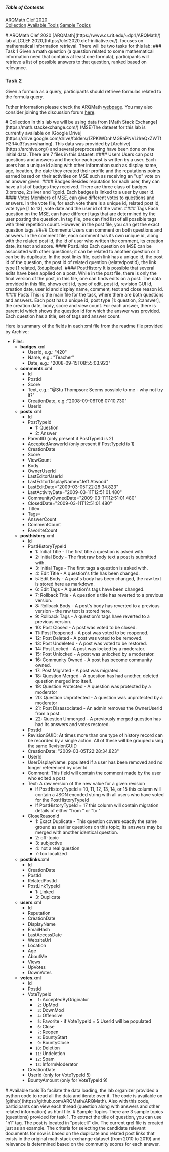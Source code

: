 ##### Table of Contents  
[ARQMath Clef 2020](#ARQMath)  
[Collection](#Collection)
[Available Tools](#Tools)
[Sample Topics](#Topics)

<a name="ARQMath"/>
# ARQMath Clef 2020
[ARQMath](https://www.cs.rit.edu/~dprl/ARQMath/) lab at [CLEF 2020](https://clef2020.clef-initiative.eu/).  focuses on mathematical information retrieval. There will be two tasks for this lab:
  ### Task 1 
  Given a math question (a question related to some mathematical information need that contains at least one formula), participants will retrieve a list of possible answers to that question, ranked based on relevance.
  
  ### Task 2
  Given a formula as a query, participants should retrieve formulas related to the formula query.
  
 Futher information please check the ARQMath [webpage](https://www.cs.rit.edu/~dprl/ARQMath/). You may also consider joining the discussion forum [here](https://groups.google.com/forum/#!forum/arqmath-lab).
 
<a name="Collection"/>
# Collection
In this lab we will be using data from [Math Stack Exchange](https://math.stackexchange.com/) (MSE)The dateset for this lab is currently available on [Google Drive](https://drive.google.com/drive/folders/1ZPKIWDnhMGRaPNVLi1reQxZWTfH2R4u3?usp=sharing). This data was provided by [Archive](https://archive.org/) and several preprocessing have been done on the initial data. There are 7 files in this dataset:
  #### Users
  Users can post questions and answers and therefor each post is written by a user. Each users has a unique id along with other information such as display name, age, location, the date they created their profile and the reputations points earned based on their activities on MSE such as receiving an "up" vote on an answer given.
  #### Badges
  Besides reputation for each user, they can have a list of badges they received. There are three class of badges 3:bronze, 2:silver and 1:gold. Each badges is linked to a user by user id.
  #### Votes
  Members of MSE, can give different votes to questions and answers. In the vote file, for each vote there is a unique id, related post id, vote type [1 to 13], vote date and the user id of the voter.
  #### Tags  
  Each question on the MSE, can have different tags that are determined by the user posting the question. In tag file, one can find list of all possible tags with their repetition count. However, in the post file, you can get the exact question tags.
 #### Comments
 Users can comment on both questions and answers. In the comment file, each comment has its own unique id, along with the related post id, the id of user who written the comment, its creation date, its text and score.
  #### PostLinks
  Each question on MSE can be associated with other questions; it can be related to another question or it can be its duplicate.
  In the post links file, each link has a unique id, the post id of the question, the post id of related question (relatedpostid), the link type [1:related, 3:duplicate].
#### PostHistory
  It is possible that several edits have been applied on a post. While in the post file, there is only the final version of the post, in this file, one can finds edits on a post. The data provided in this file, shows edit id, type of edit, post id, revision GUI id, creation date, user id and display name, comment, text and close reason id. 
  #### Posts
  This is the main file for the task, where there are both questions and answers. Each post has a unique id, post type [1: question, 2:answer], the creation date, body, score and view count. For each answer, there is parent id which shows the question id for which the answer was provided. Each question has a title, set of tags and answer count.
  
 Here is summary of the fields in each xml file from the readme file provided by Archive:
 - Files:
   - **badges**.xml
       - UserId, e.g.: "420"
       - Name, e.g.: "Teacher"
       - Date, e.g.: "2008-09-15T08:55:03.923"
   - **comments**.xml
       - Id
       - PostId
       - Score
       - Text, e.g.: "@Stu Thompson: Seems possible to me - why not try it?"
       - CreationDate, e.g.:"2008-09-06T08:07:10.730"
       - UserId
   - **posts**.xml
       - Id
       - PostTypeId
          - 1: Question
          - 2: Answer
       - ParentID (only present if PostTypeId is 2)
       - AcceptedAnswerId (only present if PostTypeId is 1)
       - CreationDate
       - Score
       - ViewCount
       - Body
       - OwnerUserId
       - LastEditorUserId
       - LastEditorDisplayName="Jeff Atwood"
       - LastEditDate="2009-03-05T22:28:34.823"
       - LastActivityDate="2009-03-11T12:51:01.480"
       - CommunityOwnedDate="2009-03-11T12:51:01.480"
       - ClosedDate="2009-03-11T12:51:01.480"
       - Title=
       - Tags=
       - AnswerCount
       - CommentCount
       - FavoriteCount
   - **posthistory**.xml
	   - Id
	   - PostHistoryTypeId
			- 1: Initial Title - The first title a question is asked with.
			- 2: Initial Body - The first raw body text a post is submitted with.
			- 3: Initial Tags - The first tags a question is asked with.
			- 4: Edit Title - A question's title has been changed.
			- 5: Edit Body - A post's body has been changed, the raw text is stored here as markdown.
			- 6: Edit Tags - A question's tags have been changed.
			- 7: Rollback Title - A question's title has reverted to a previous version.
			- 8: Rollback Body - A post's body has reverted to a previous version - the raw text is stored here.
			- 9: Rollback Tags - A question's tags have reverted to a previous version.
			- 10: Post Closed - A post was voted to be closed.
			- 11: Post Reopened - A post was voted to be reopened.
			- 12: Post Deleted - A post was voted to be removed.
			- 13: Post Undeleted - A post was voted to be restored.
			- 14: Post Locked - A post was locked by a moderator.
			- 15: Post Unlocked - A post was unlocked by a moderator.
			- 16: Community Owned - A post has become community owned.
			- 17: Post Migrated - A post was migrated.
			- 18: Question Merged - A question has had another, deleted question merged into itself.
			- 19: Question Protected - A question was protected by a moderator
			- 20: Question Unprotected - A question was unprotected by a moderator
			- 21: Post Disassociated - An admin removes the OwnerUserId from a post.
			- 22: Question Unmerged - A previously merged question has had its answers and votes restored.
		- PostId
		- RevisionGUID: At times more than one type of history record can be recorded by a single action.  All of these will be grouped using the same RevisionGUID
		- CreationDate: "2009-03-05T22:28:34.823"
		- UserId
		- UserDisplayName: populated if a user has been removed and no longer referenced by user Id
		- Comment: This field will contain the comment made by the user who edited a post
		- Text: A raw version of the new value for a given revision
			- If PostHistoryTypeId = 10, 11, 12, 13, 14, or 15  this column will contain a JSON encoded string with all users who have voted for the PostHistoryTypeId
			- If PostHistoryTypeId = 17 this column will contain migration details of either "from <url>" or "to <url>"
		- CloseReasonId
			- 1: Exact Duplicate - This question covers exactly the same ground as earlier questions on this topic; its answers may be merged with another identical question.
			- 2: off-topic
			- 3: subjective
			- 4: not a real question
			- 7: too localized
   - **postlinks**.xml
     - Id
     - CreationDate
     - PostId
     - RelatedPostId
     - PostLinkTypeId
       - 1: Linked
       - 3: Duplicate
   - **users**.xml
     - Id
     - Reputation
     - CreationDate
     - DisplayName
     - EmailHash
     - LastAccessDate
     - WebsiteUrl
     - Location
     - Age
     - AboutMe
     - Views
     - UpVotes
     - DownVotes
   - **votes**.xml
     - Id
     - PostId
     - VoteTypeId
        - ` 1`: AcceptedByOriginator
        - ` 2`: UpMod
        - ` 3`: DownMod
        - ` 4`: Offensive
        - ` 5`: Favorite - if VoteTypeId = 5 UserId will be populated
        - ` 6`: Close
        - ` 7`: Reopen
        - ` 8`: BountyStart
        - ` 9`: BountyClose
        - `10`: Deletion
        - `11`: Undeletion
        - `12`: Spam
        - `13`: InformModerator
     - CreationDate
     - UserId (only for VoteTypeId 5)
     - BountyAmount (only for VoteTypeId 9)
	
<a name="Tools"/>
# Available tools
To facilate the data loading, the lab organizer provided a python code to read all the data and iterate over it. The code is available on [github](https://github.com/ARQMath/ARQMath). Also with this code, participants can view each thread (question along with answers and other related information) as html file.

<a name="Topics"/>
# Sample Topics
There are 3 sample topics (questions) provided for task 1. To extract the title of question, you can use "h1" tag. The post is located in "postcell" div. The current qrel file is created just as an example. The criteria for selecting the candidate relevant documents for now is based on the duplicate and related post links that exists in the original math stack exchange dataset (from 2010 to 2019) and relevance is determined based on the community scores for each answer. 
